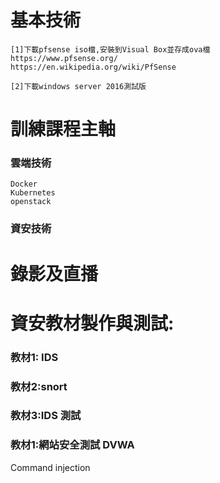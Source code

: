 # 基本技術
```
[1]下載pfsense iso檔,安裝到Visual Box並存成ova檔
https://www.pfsense.org/
https://en.wikipedia.org/wiki/PfSense

[2]下載windows server 2016測試版
```
# 訓練課程主軸

### 雲端技術
```
Docker
Kubernetes
openstack
```
### 資安技術



# 錄影及直播

# 資安教材製作與測試:

### 教材1: IDS 

### 教材2:snort

### 教材3:IDS 測試

### 教材1:網站安全測試 DVWA
Command injection
